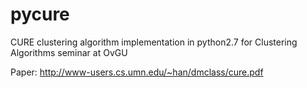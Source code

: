 # pycure
CURE clustering algorithm implementation in python2.7
for Clustering Algorithms seminar at OvGU

Paper: http://www-users.cs.umn.edu/~han/dmclass/cure.pdf
